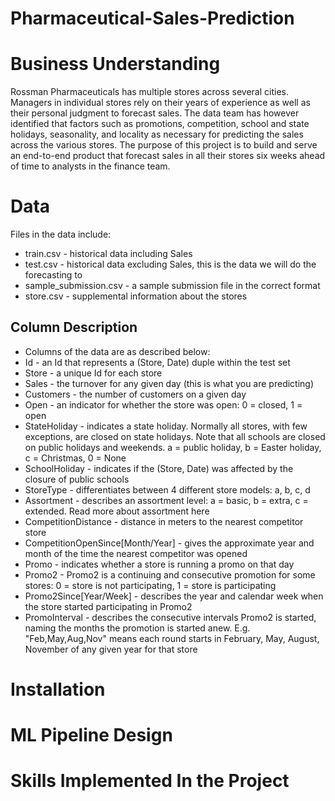 # Pharmaceutical-Sales-Prediction


# Business Understanding
Rossman Pharmaceuticals has multiple stores across several cities. Managers in individual stores rely on their years of experience as well as their personal judgment to forecast sales. The data team has however identified that factors such as promotions, competition, school and state holidays, seasonality, and locality as necessary for predicting the sales across the various stores.
The purpose of this project is to build and serve an end-to-end product that forecast sales in all their stores six weeks ahead of time to analysts in the finance team.



# Data
Files in the data include:
* train.csv - historical data including Sales
* test.csv - historical data excluding Sales, this is the data we will do the forecasting to
* sample_submission.csv - a sample submission file in the correct format
* store.csv - supplemental information about the stores



## Column Description
* Columns of the data are as described below:
* Id - an Id that represents a (Store, Date) duple within the test set
* Store - a unique Id for each store
* Sales - the turnover for any given day (this is what you are predicting)
* Customers - the number of customers on a given day
* Open - an indicator for whether the store was open: 0 = closed, 1 = open
* StateHoliday - indicates a state holiday. Normally all stores, with few exceptions, are closed on state holidays. Note that all schools are closed on public holidays and weekends. a = public holiday, b = Easter holiday, c = Christmas, 0 = None
* SchoolHoliday - indicates if the (Store, Date) was affected by the closure of public schools
* StoreType - differentiates between 4 different store models: a, b, c, d
* Assortment - describes an assortment level: a = basic, b = extra, c = extended. Read more about assortment here
* CompetitionDistance - distance in meters to the nearest competitor store
* CompetitionOpenSince[Month/Year] - gives the approximate year and month of the time the nearest competitor was opened
* Promo - indicates whether a store is running a promo on that day
* Promo2 - Promo2 is a continuing and consecutive promotion for some stores: 0 = store is not participating, 1 = store is participating
* Promo2Since[Year/Week] - describes the year and calendar week when the store started participating in Promo2
* PromoInterval - describes the consecutive intervals Promo2 is started, naming the months the promotion is started anew. E.g. "Feb,May,Aug,Nov" means each round starts in February, May, August, November of any given year for that store



# Installation



# ML Pipeline Design



# Skills Implemented In the Project